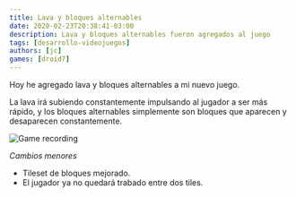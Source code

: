 ```yaml
---
title: Lava y bloques alternables
date: 2020-02-23T20:38:41-03:00
description: Lava y bloques alternables fueron agregados al juego
tags: [desarrollo-videojuegos]
authors: [jc]
games: [droid7]
---
```


Hoy he agregado lava y bloques alternables a mi nuevo juego.

La lava irá subiendo constantemente impulsando al jugador a ser más rápido, y los bloques alternables simplemente son bloques que aparecen y desaparecen constantemente.

![Game recording](recording.gif)

_Cambios menores_

-   Tileset de bloques mejorado.
-   El jugador ya no quedará trabado entre dos tiles.
